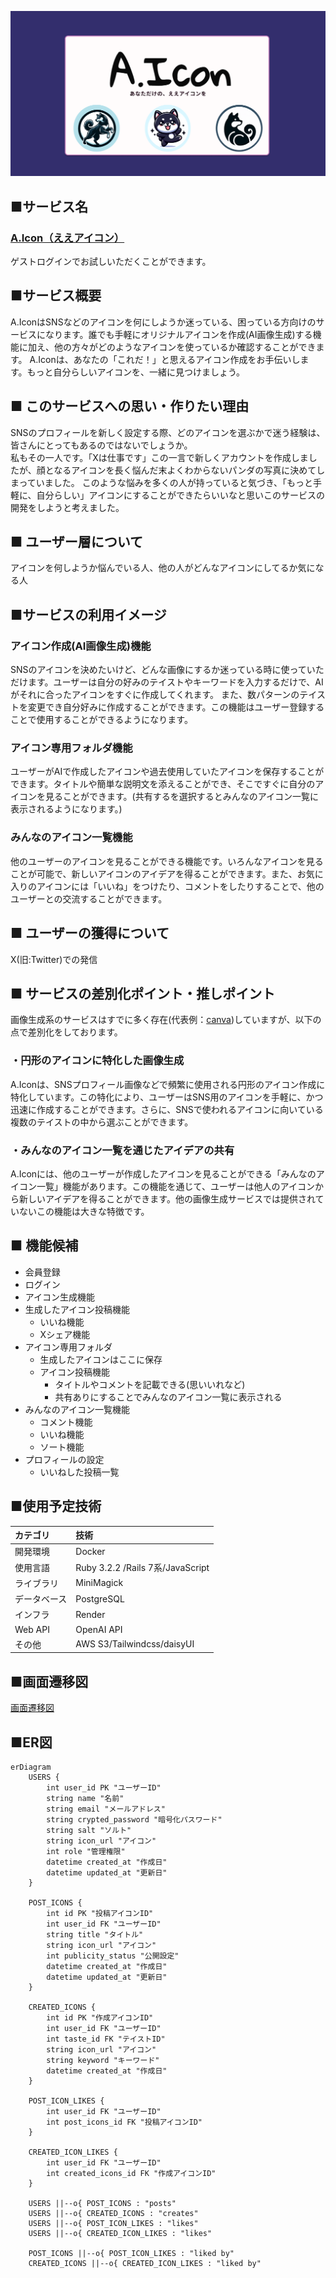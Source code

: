 ![aicon-app](app/assets/images/og_image.png)
## ■サービス名
### [A.Icon（ええアイコン）](https://www.aicon-app.com/)
ゲストログインでお試しいただくことができます。

## ■サービス概要
A.IconはSNSなどのアイコンを何にしようか迷っている、困っている方向けのサービスになります。誰でも手軽にオリジナルアイコンを作成(AI画像生成)する機能に加え、他の方々がどのようなアイコンを使っているか確認することができます。
A.Iconは、あなたの「これだ！」と思えるアイコン作成をお手伝いします。もっと自分らしいアイコンを、一緒に見つけましょう。

## ■ このサービスへの思い・作りたい理由
SNSのプロフィールを新しく設定する際、どのアイコンを選ぶかで迷う経験は、皆さんにとってもあるのではないでしょうか。  
私もその一人です。「Xは仕事です」この一言で新しくアカウントを作成しましたが、顔となるアイコンを長く悩んだ末よくわからないパンダの写真に決めてしまっていました。
このような悩みを多くの人が持っていると気づき、「もっと手軽に、自分らしい」アイコンにすることができたらいいなと思いこのサービスの開発をしようと考えました。

## ■ ユーザー層について
アイコンを何しようか悩んでいる人、他の人がどんなアイコンにしてるか気になる人

## ■サービスの利用イメージ
### アイコン作成(AI画像生成)機能
SNSのアイコンを決めたいけど、どんな画像にするか迷っている時に使っていただけます。ユーザーは自分の好みのテイストやキーワードを入力するだけで、AIがそれに合ったアイコンをすぐに作成してくれます。
また、数パターンのテイストを変更でき自分好みに作成することができます。この機能はユーザー登録することで使用することができるようになります。

### アイコン専用フォルダ機能
ユーザーがAIで作成したアイコンや過去使用していたアイコンを保存することができます。タイトルや簡単な説明文を添えることができ、そこですぐに自分のアイコンを見ることができます。(共有するを選択するとみんなのアイコン一覧に表示されるようになります。)

### みんなのアイコン一覧機能
他のユーザーのアイコンを見ることができる機能です。いろんなアイコンを見ることが可能で、新しいアイコンのアイデアを得ることができます。また、お気に入りのアイコンには「いいね」をつけたり、コメントをしたりすることで、他のユーザーとの交流することができます。

## ■ ユーザーの獲得について
X(旧:Twitter)での発信

## ■ サービスの差別化ポイント・推しポイント
画像生成系のサービスはすでに多く存在(代表例：[canva](https://www.canva.com/ja_jp/))していますが、以下の点で差別化をしております。

### ・円形のアイコンに特化した画像生成
A.Iconは、SNSプロフィール画像などで頻繁に使用される円形のアイコン作成に特化しています。この特化により、ユーザーはSNS用のアイコンを手軽に、かつ迅速に作成することができます。さらに、SNSで使われるアイコンに向いている複数のテイストの中から選ぶことができます。

### ・みんなのアイコン一覧を通じたアイデアの共有
A.Iconには、他のユーザーが作成したアイコンを見ることができる「みんなのアイコン一覧」機能があります。この機能を通じて、ユーザーは他人のアイコンから新しいアイデアを得ることができます。他の画像生成サービスでは提供されていないこの機能は大きな特徴です。

## ■ 機能候補
* 会員登録
* ログイン
* アイコン生成機能
* 生成したアイコン投稿機能
  * いいね機能
  * Xシェア機能
* アイコン専用フォルダ
  * 生成したアイコンはここに保存
  * アイコン投稿機能
    * タイトルやコメントを記載できる(思いいれなど)
    * 共有ありにすることでみんなのアイコン一覧に表示される
* みんなのアイコン一覧機能
  * コメント機能
  * いいね機能
  * ソート機能
* プロフィールの設定
  *  いいねした投稿一覧


## ■使用予定技術
|カテゴリ|技術|
|:-------------|:------------|
|開発環境|Docker|
|使用言語|Ruby 3.2.2 /Rails 7系/JavaScript|
|ライブラリ|MiniMagick|
|データベース|PostgreSQL|
|インフラ| Render|
|Web API|OpenAI API|
|その他|AWS S3/Tailwindcss/daisyUI|

## ■画面遷移図
[画面遷移図](https://www.figma.com/file/r1CkCJNq8dRtqha5bFirlU/%E7%94%BB%E9%9D%A2%E9%81%B7%E7%A7%BB%E5%9B%B3?type=design&node-id=0-1&mode=design&t=7wbMxzTMZGb3KW1S-0)

## ■ER図
```mermaid
erDiagram
    USERS {
        int user_id PK "ユーザーID"
        string name "名前"
        string email "メールアドレス"
        string crypted_password "暗号化パスワード"
        string salt "ソルト"
        string icon_url "アイコン"
        int role "管理権限"
        datetime created_at "作成日"
        datetime updated_at "更新日"
    }

    POST_ICONS {
        int id PK "投稿アイコンID"
        int user_id FK "ユーザーID"
        string title "タイトル"
        string icon_url "アイコン"
        int publicity_status "公開設定"
        datetime created_at "作成日"
        datetime updated_at "更新日"
    }

    CREATED_ICONS {
        int id PK "作成アイコンID"
        int user_id FK "ユーザーID"
        int taste_id FK "テイストID"
        string icon_url "アイコン"
        string keyword "キーワード"
        datetime created_at "作成日"
    }

    POST_ICON_LIKES {
        int user_id FK "ユーザーID"
        int post_icons_id FK "投稿アイコンID"
    }

    CREATED_ICON_LIKES {
        int user_id FK "ユーザーID"
        int created_icons_id FK "作成アイコンID"
    }

    USERS ||--o{ POST_ICONS : "posts"
    USERS ||--o{ CREATED_ICONS : "creates"
    USERS ||--o{ POST_ICON_LIKES : "likes"
    USERS ||--o{ CREATED_ICON_LIKES : "likes"

    POST_ICONS ||--o{ POST_ICON_LIKES : "liked by"
    CREATED_ICONS ||--o{ CREATED_ICON_LIKES : "liked by"

```
